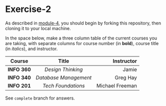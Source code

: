 # Exercise-2

As described in [module-4](https://github.com/INFO-201/m4-git-intro), you should begin by forking this repository, then cloning it to your local machine.

In the space below, make a three column table of the current courses you are taking, with separate columns for course number (in **bold**), course title (in _italics_), and instructor.

| Course      | Title               |   Instructor    |
|-------------|:-------------------:|----------------:|
|**INFO 360** |*Design Thinking*    |Jamie            |
|**INFO 340** |*Database Management*|Greg Hay         |
|**INFO 201** |*Tech Foundations*   |Michael Freeman  |
See `complete` branch for answers.
